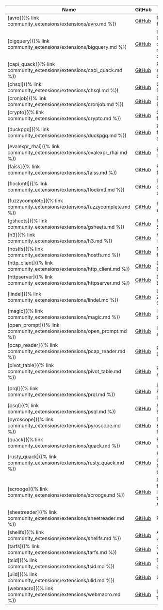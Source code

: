 |                                     Name                                     |                                               GitHub                                                |                                                        Description                                                        |
|------------------------------------------------------------------------------|-----------------------------------------------------------------------------------------------------|---------------------------------------------------------------------------------------------------------------------------|
| [avro]({% link community_extensions/extensions/avro.md %})                   | [<span class=github>GitHub</span>](https://github.com/hannes/duckdb_avro)                           | Read Apache Avro (TM) files from DuckDB                                                                                   |
| [bigquery]({% link community_extensions/extensions/bigquery.md %})           | [<span class=github>GitHub</span>](https://github.com/hafenkran/duckdb-bigquery)                    | Integrates DuckDB with Google BigQuery, allowing direct querying and management of BigQuery datasets                      |
| [capi_quack]({% link community_extensions/extensions/capi_quack.md %})       | [<span class=github>GitHub</span>](https://github.com/duckdb/extension-template-c)                  | Provides a hello world example demo from the C/C++ C API template                                                         |
| [chsql]({% link community_extensions/extensions/chsql.md %})                 | [<span class=github>GitHub</span>](https://github.com/quackscience/duckdb-extension-clickhouse-sql) | ClickHouse SQL Macros for DuckDB                                                                                          |
| [cronjob]({% link community_extensions/extensions/cronjob.md %})             | [<span class=github>GitHub</span>](https://github.com/quackscience/duckdb-extension-cronjob)        | DuckDB HTTP Cronjob Extension                                                                                             |
| [crypto]({% link community_extensions/extensions/crypto.md %})               | [<span class=github>GitHub</span>](https://github.com/rustyconover/duckdb-crypto-extension)         | Cryptographic hash functions and HMAC                                                                                     |
| [duckpgq]({% link community_extensions/extensions/duckpgq.md %})             | [<span class=github>GitHub</span>](https://github.com/cwida/duckpgq-extension)                      | Extension that adds support for SQL/PGQ and graph algorithms                                                              |
| [evalexpr_rhai]({% link community_extensions/extensions/evalexpr_rhai.md %}) | [<span class=github>GitHub</span>](https://github.com/rustyconover/duckdb-evalexpr-rhai-extension)  | Evaluate the Rhai scripting language in DuckDB                                                                            |
| [faiss]({% link community_extensions/extensions/faiss.md %})                 | [<span class=github>GitHub</span>](https://github.com/arjenpdevries/faiss)                          | Provides a subset of the faiss API to DuckDB                                                                              |
| [flockmtl]({% link community_extensions/extensions/flockmtl.md %})           | [<span class=github>GitHub</span>](https://github.com/dsg-polymtl/flockmtl)                         | LLM & RAG extension to combine analytics and semantic analysis                                                            |
| [fuzzycomplete]({% link community_extensions/extensions/fuzzycomplete.md %}) | [<span class=github>GitHub</span>](https://github.com/rustyconover/duckdb-fuzzycomplete-extension)  | Fuzzy matching based autocompletion                                                                                       |
| [gsheets]({% link community_extensions/extensions/gsheets.md %})             | [<span class=github>GitHub</span>](https://github.com/evidence-dev/duckdb_gsheets)                  | Read and write Google Sheets using SQL                                                                                    |
| [h3]({% link community_extensions/extensions/h3.md %})                       | [<span class=github>GitHub</span>](https://github.com/isaacbrodsky/h3-duckdb)                       | Hierarchical hexagonal indexing for geospatial data                                                                       |
| [hostfs]({% link community_extensions/extensions/hostfs.md %})               | [<span class=github>GitHub</span>](https://github.com/gropaul/hostFS)                               | Navigate and explore the filesystem using SQL                                                                             |
| [http_client]({% link community_extensions/extensions/http_client.md %})     | [<span class=github>GitHub</span>](https://github.com/quackscience/duckdb-extension-httpclient)     | DuckDB HTTP Client Extension                                                                                              |
| [httpserver]({% link community_extensions/extensions/httpserver.md %})       | [<span class=github>GitHub</span>](https://github.com/quackscience/duckdb-extension-httpserver)     | DuckDB HTTP API Server Extension                                                                                          |
| [lindel]({% link community_extensions/extensions/lindel.md %})               | [<span class=github>GitHub</span>](https://github.com/rustyconover/duckdb-lindel-extension)         | Linearization/Delinearization, Z-Order, Hilbert and Morton Curves                                                         |
| [magic]({% link community_extensions/extensions/magic.md %})                 | [<span class=github>GitHub</span>](https://github.com/carlopi/duckdb_magic)                         | libmagic/file utilities ported to DuckDB                                                                                  |
| [open_prompt]({% link community_extensions/extensions/open_prompt.md %})     | [<span class=github>GitHub</span>](https://github.com/quackscience/duckdb-extension-openprompt)     | Interact with LLMs with a simple DuckDB Extension                                                                         |
| [pcap_reader]({% link community_extensions/extensions/pcap_reader.md %})     | [<span class=github>GitHub</span>](https://github.com/quackscience/duckdb-extension-pcap)           | Read PCAP files from DuckDB                                                                                               |
| [pivot_table]({% link community_extensions/extensions/pivot_table.md %})     | [<span class=github>GitHub</span>](https://github.com/Alex-Monahan/pivot_table)                     | Provides a spreadsheet-style pivot_table function                                                                         |
| [prql]({% link community_extensions/extensions/prql.md %})                   | [<span class=github>GitHub</span>](https://github.com/ywelsch/duckdb-prql)                          | Support for PRQL, the Pipelined Relational Query Language                                                                 |
| [psql]({% link community_extensions/extensions/psql.md %})                   | [<span class=github>GitHub</span>](https://github.com/ywelsch/duckdb-psql)                          | Support for PSQL, a piped SQL dialect for DuckDB                                                                          |
| [pyroscope]({% link community_extensions/extensions/pyroscope.md %})         | [<span class=github>GitHub</span>](https://github.com/quackscience/duckdb-extension-pyroscope)      | DuckDB Pyroscope Extension for Continuous Profiling                                                                       |
| [quack]({% link community_extensions/extensions/quack.md %})                 | [<span class=github>GitHub</span>](https://github.com/duckdb/extension-template)                    | Provides a hello world example demo                                                                                       |
| [rusty_quack]({% link community_extensions/extensions/rusty_quack.md %})     | [<span class=github>GitHub</span>](https://github.com/duckdb/extension-template-rs)                 | Provides a hello world example demo from the Rust-based extension template                                                |
| [scrooge]({% link community_extensions/extensions/scrooge.md %})             | [<span class=github>GitHub</span>](https://github.com/pdet/Scrooge-McDuck)                          | Provides functionality for financial data-analysis, including data scanners for the Ethereum Blockchain and Yahoo Finance |
| [sheetreader]({% link community_extensions/extensions/sheetreader.md %})     | [<span class=github>GitHub</span>](https://github.com/polydbms/sheetreader-duckdb)                  | Fast XLSX file importer                                                                                                   |
| [shellfs]({% link community_extensions/extensions/shellfs.md %})             | [<span class=github>GitHub</span>](https://github.com/rustyconover/duckdb-shellfs-extension)        | Allow shell commands to be used for input and output                                                                      |
| [tarfs]({% link community_extensions/extensions/tarfs.md %})                 | [<span class=github>GitHub</span>](https://github.com/Maxxen/duckdb_tarfs)                          | glob, open and read files within `.tar` archives                                                                          |
| [tsid]({% link community_extensions/extensions/tsid.md %})                   | [<span class=github>GitHub</span>](https://github.com/quackscience/duckdb-extension-tsid)           | DuckDB Time-Sortable ID generator                                                                                         |
| [ulid]({% link community_extensions/extensions/ulid.md %})                   | [<span class=github>GitHub</span>](https://github.com/Maxxen/duckdb_ulid)                           | ULID data type for DuckDB                                                                                                 |
| [webmacro]({% link community_extensions/extensions/webmacro.md %})           | [<span class=github>GitHub</span>](https://github.com/quackscience/duckdb-extension-webmacro)       | Load DuckDB Macros from the web                                                                                           |
